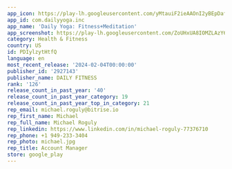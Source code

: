 ```yaml
---
app_icon: https://play-lh.googleusercontent.com/yMtauiF2ieAAOnI2yBEpDafNHkySGpIDcsi3NgfFh1ZyKH5WgwadoFRb-c019Cs5DZw
app_id: com.dailyyoga.inc
app_name: 'Daily Yoga: Fitness+Meditation'
app_screenshot: https://play-lh.googleusercontent.com/ZoUHxUA8IOMZLAzY6a7zatBtVo54C86bcKdE_KobiZ-y8A4H0w1zJ5ktjvuo3ehXIA
category: Health & Fitness
country: US
id: PDIylzytHtfQ
language: en
most_recent_release: '2024-02-04T00:00:00'
publisher_id: '2927143'
publisher_name: DAILY FITNESS
rank: '126'
release_count_in_past_year: '40'
release_count_in_past_year_category: 19
release_count_in_past_year_top_in_category: 21
rep_email: michael.roguly@bitrise.io
rep_first_name: Michael
rep_full_name: Michael Roguly
rep_linkedin: https://www.linkedin.com/in/michael-roguly-77376710
rep_phone: +1 949-233-3404
rep_photo: michael.jpg
rep_title: Account Manager
store: google_play
---
```

